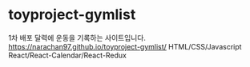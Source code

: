 # toyproject-gymlist
1차 배포 달력에 운동을 기록하는 사이트입니다.
https://narachan97.github.io/toyproject-gymlist/
HTML/CSS/Javascript
React/React-Calendar/React-Redux
